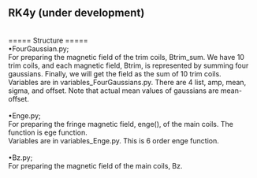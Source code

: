 ## RK4y (under development)
<br>
===== Structure ===== <br>
&bull;FourGaussian.py;<br>
For preparing the magnetic field of the trim coils, Btrim_sum. We have 10 trim coils, and each magnetic field, Btrim, is represented by summing four gaussians. Finally, we will get the field as the sum of 10 trim coils.<br>
Variables are in variables_FourGaussians.py. There are 4 list, amp, mean, sigma, and offset. Note that actual mean values of gaussians are mean-offset.<br>
<br>
&bull;Enge.py;<br>
For preparing the fringe magnetic field, enge(), of the main coils. The function is ege function.<br>
Variables are in variables_Enge.py. This is 6 order enge function.<br>
<br>
&bull;Bz.py;<br>
For preparing the magnetic field of the main coils, Bz. 
